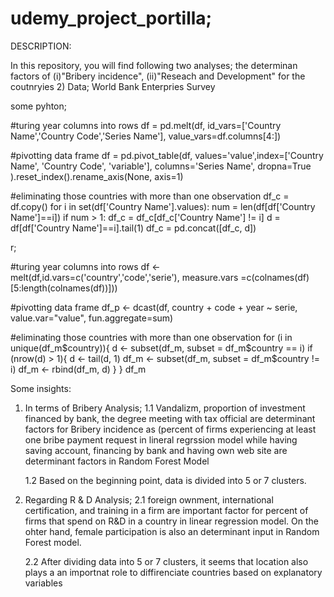 # udemy_project_portilla;


DESCRIPTION:

In this repository, you will find following two analyses; the determinan factors of (i)"Bribery incidence", (ii)"Reseach and Development" for the coutnryies
2) Data; World Bank Enterpries Survey

some 
pyhton;

#turing year columns into rows
	df = pd.melt(df, id_vars=['Country Name','Country Code','Series Name'], value_vars=df.columns[4:])

#pivotting data frame
	df = pd.pivot_table(df, values='value',index=['Country Name', 'Country Code', 'variable'],
	               columns='Series Name', dropna=True ).reset_index().rename_axis(None, axis=1)

#eliminating those countries with more than one observation
	df_c = df.copy()
	for i in set(df['Country Name'].values):
	    num = len(df[df['Country Name']==i])
	    if num > 1:
	        df_c = df_c[df_c['Country Name'] != i]
	        d = df[df['Country Name']==i].tail(1)
	        df_c = pd.concat([df_c, d])


r;

#turing year columns into rows
	df <- melt(df,id.vars=c('country','code','serie'), measure.vars =c(colnames(df)[5:length(colnames(df))]))

#pivotting data frame
	df_p <- dcast(df, country + code + year ~ serie, value.var="value", fun.aggregate=sum)

#eliminating those countries with more than one observation
	for (i in unique(df_m$country)){
	  d <- subset(df_m, subset = df_m$country == i)
	  if (nrow(d) > 1){
	    d <- tail(d, 1)
	    df_m <- subset(df_m, subset = df_m$country != i)
	    df_m <- rbind(df_m, d) 
	  }
	}
	df_m

Some insights:

1. In terms of Bribery Analysis;
	1.1 Vandalizm, proportion of investment financed by bank, the degree meeting with tax official are determinant factors for Bribery incidence as (percent of firms experiencing at least one bribe payment request in lineral regrssion model while having saving account, financing by bank and having own web site are determinant factors in Random Forest Model

	1.2 Based on the beginning point, data is divided into 5 or 7 clusters. 

2. Regarding R & D Analysis;
	2.1 foreign ownment, international certification, and training in a firm are important factor for percent of firms that spend on R&D in a country in linear regression model. On the ohter hand, female participation is also an determinant input in Random Forest model. 

	2.2 After dividing data into 5 or 7 clusters, it seems that location also plays a an importnat role to diffirenciate countries based on explanatory variables


